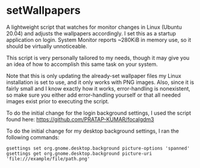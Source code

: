 # setWallpapers
A lightweight script that watches for monitor changes in Linux (Ubuntu 20.04) and adjusts the wallpapers accordingly. I set this as a startup application on login. System Monitor reports ~280KiB in memory use, so it should be virtually unnoticeable.

This script is very personally tailored to my needs, though it may give you an idea of how to accomplish this same task on your system.

Note that this is only updating the already-set wallpaper files my Linux installation is set to use, and it only works with PNG images. Also, since it is fairly small and I know exactly how it works, error-handling is nonexistent, so make sure you either add error-handling yourself or that all needed images exist prior to executing the script.

To do the initial change for the login background settings, I used the script found here: https://github.com/PRATAP-KUMAR/focalgdm3

To do the initial change for my desktop background settings, I ran the following commands:
```
gsettings set org.gnome.desktop.background picture-options 'spanned'
gsettings get org.gnome.desktop.background picture-uri 'file:///example/file/path.png'
```
